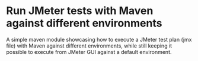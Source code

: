 # Run JMeter tests with Maven against different environments

A simple maven module showcasing how to execute a JMeter test plan (jmx file) with Maven against different environments,
while still keeping it possible to execute from JMeter GUI against a default environment.
